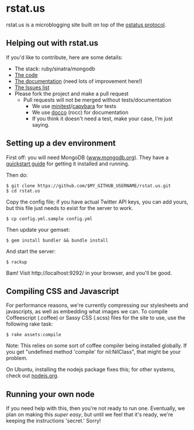 rstat.us
========

rstat.us is a microblogging site built on top of the [ostatus
protocol](http://status.net/wiki/OStatus).

## Helping out with rstat.us

If you'd like to contribute, here are some details:

- The stack: ruby/sinatra/mongodb
- [The code](http://github.com/hotsh/rstat.us)
- [The documentation](http://hotsh.github.com/rstat.us/) (need
  lots of improvement here!)
- [The Issues list](http://github.com/hotsh/rstat.us/issues)
- Please fork the project and make a pull request
  - Pull requests will not be merged without tests/documentation
    - We use [minitest](https://github.com/seattlerb/minitest)/[capybara](https://github.com/jnicklas/capybara) for tests
    - We use [docco](https://github.com/jashkenas/docco) (rocc) for documentation
    - If you think it doesn't need a test, make your case, I'm just saying.

Setting up a dev environment
----------------------------

First off: you will need MongoDB (www.mongodb.org).  They have a [quickstart guide](http://www.mongodb.org/display/DOCS/Quickstart) for getting it installed and running.

Then do:

    $ git clone https://github.com/$MY_GITHUB_USERNAME/rstat.us.git
    $ cd rstat.us

Copy the config file; if you have actual Twitter API keys, you can add yours, but this file just needs to exist for the server to work.

    $ cp config.yml.sample config.yml

Then update your gemset:

    $ gem install bundler && bundle install

And start the server:

    $ rackup

Bam! Visit http://localhost:9292/ in your browser, and you'll be good.
    
Compiling CSS and Javascript
----------------------------

For performance reasons, we're currently compressing our stylesheets and javascripts, as well as embedding what images we can. To compile Coffeescript (.coffee) or Sassy CSS (.scss) files for the site to use, use the following rake task:

    $ rake assets:compile

Note: This relies on some sort of coffee compiler being installed globally.  If you get "undefined method 'compile' for nil:NilClass", that might be your problem.

On Ubuntu, installing the nodejs package fixes this; for other systems, check out [nodejs.org](http://nodejs.org).

Running your own node
---------------------

If you need help with this, then you're not ready to run one.
Eventually, we plan on making this _super easy_, but until we feel that
it's ready, we're keeping the instructions 'secret.' Sorry!
